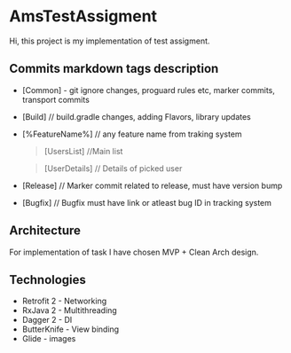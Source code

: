 # AmsTestAssigment

Hi, this project is my implementation of test assigment.

## Commits markdown tags description
  -   [Common] - git ignore changes, proguard rules etc, marker commits, transport commits
  -   [Build] // build.gradle changes, adding Flavors, library updates
  -   [%FeatureName%] // any feature name from traking system
        > [UsersList] //Main list
        
        > [UserDetails] // Details of picked user 
  -   [Release] // Marker commit related to release, must have version bump 
  -   [Bugfix] // Bugfix must have link or atleast bug ID in tracking system

## Architecture
For implementation of task I have chosen MVP + Clean Arch design.
    
## Technologies    
  - Retrofit 2 - Networking 
  - RxJava 2 - Multithreading
  - Dagger 2 - DI
  - ButterKnife - View binding
  - Glide - images

